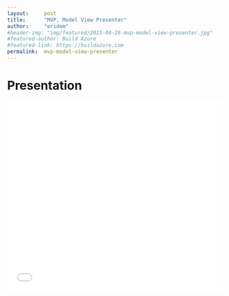 ```yaml
---
layout:     post
title:      "MVP, Model View Presenter"
author:     "eridem"
#header-img: "img/featured/2015-04-26-mvp-model-view-presenter.jpg"
#featured-author: Build Azure
#featured-link: https://buildazure.com
permalink:  mvp-model-view-presenter
---
```


# Presentation

<iframe 
  src="//www.slideshare.net/slideshow/embed_code/key/gghuIEHDx5QZH" 
  width="1000" 
  height="443" 
  style="max-width: 100%;" 
  frameborder="0" 
  marginwidth="0" 
  marginheight="0" 
  scrolling="no">
</iframe>